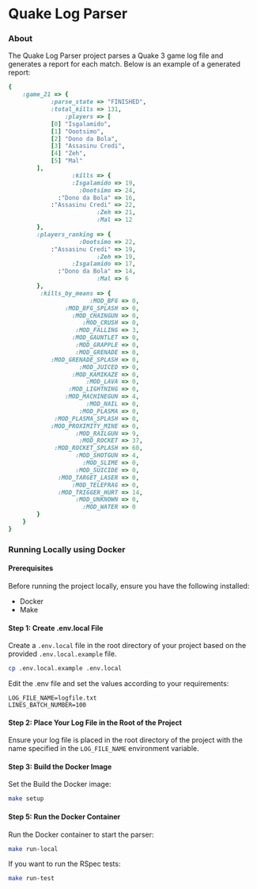 # Quake Log Parser

### About

The Quake Log Parser project parses a Quake 3 game log file and generates a report for each match. Below is an example of a generated report:

```ruby
{
    :game_21 => {
            :parse_state => "FINISHED",
            :total_kills => 131,
                :players => [
            [0] "Isgalamido",
            [1] "Oootsimo",
            [2] "Dono da Bola",
            [3] "Assasinu Credi",
            [4] "Zeh",
            [5] "Mal"
        ],
                  :kills => {
                  :Isgalamido => 19,
                    :Oootsimo => 24,
              :"Dono da Bola" => 16,
            :"Assasinu Credi" => 22,
                         :Zeh => 21,
                         :Mal => 12
        },
        :players_ranking => {
                    :Oootsimo => 22,
            :"Assasinu Credi" => 19,
                         :Zeh => 19,
                  :Isgalamido => 17,
              :"Dono da Bola" => 14,
                         :Mal => 6
        },
         :kills_by_means => {
                       :MOD_BFG => 0,
                :MOD_BFG_SPLASH => 0,
                  :MOD_CHAINGUN => 0,
                     :MOD_CRUSH => 0,
                   :MOD_FALLING => 3,
                  :MOD_GAUNTLET => 0,
                   :MOD_GRAPPLE => 0,
                   :MOD_GRENADE => 0,
            :MOD_GRENADE_SPLASH => 0,
                    :MOD_JUICED => 0,
                  :MOD_KAMIKAZE => 0,
                      :MOD_LAVA => 0,
                 :MOD_LIGHTNING => 0,
                :MOD_MACHINEGUN => 4,
                      :MOD_NAIL => 0,
                    :MOD_PLASMA => 0,
             :MOD_PLASMA_SPLASH => 0,
            :MOD_PROXIMITY_MINE => 0,
                   :MOD_RAILGUN => 9,
                    :MOD_ROCKET => 37,
             :MOD_ROCKET_SPLASH => 60,
                   :MOD_SHOTGUN => 4,
                     :MOD_SLIME => 0,
                   :MOD_SUICIDE => 0,
              :MOD_TARGET_LASER => 0,
                  :MOD_TELEFRAG => 0,
              :MOD_TRIGGER_HURT => 14,
                   :MOD_UNKNOWN => 0,
                     :MOD_WATER => 0
        }
    }
}
```

### Running Locally using Docker

#### Prerequisites

Before running the project locally, ensure you have the following installed:

- Docker
- Make

#### Step 1: Create .env.local File

Create a `.env.local` file in the root directory of your project based on the provided `.env.local.example` file.

```bash
cp .env.local.example .env.local
```

Edit the .env file and set the values according to your requirements:

```env
LOG_FILE_NAME=logfile.txt
LINES_BATCH_NUMBER=100
```
#### Step 2: Place Your Log File in the Root of the Project

Ensure your log file is placed in the root directory of the project with the name specified in the `LOG_FILE_NAME` environment variable.

#### Step 3: Build the Docker Image

Set the Build the Docker image:

```bash
make setup
```

#### Step 5: Run the Docker Container

Run the Docker container to start the parser:

```bash
make run-local
```

If you want to run the RSpec tests:

```bash
make run-test
```
